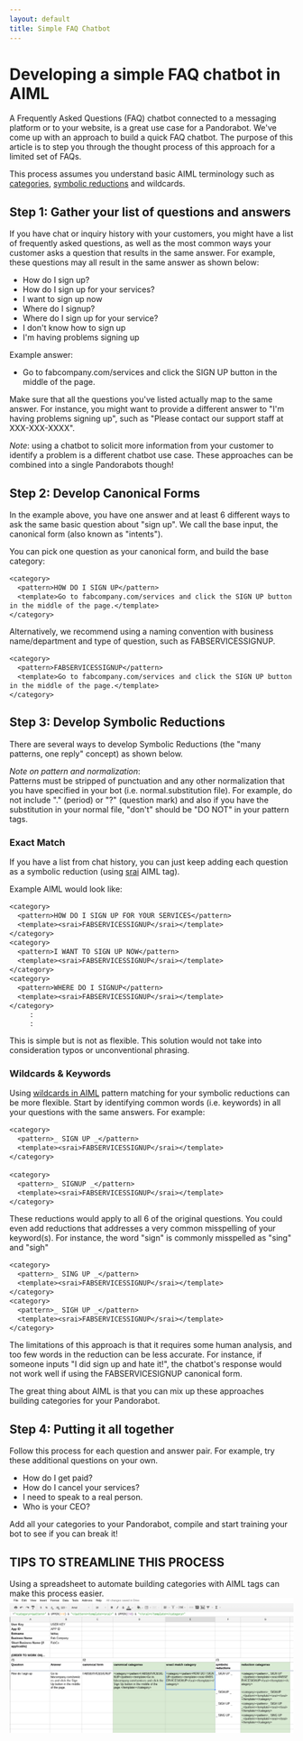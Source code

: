 ```yaml
---
layout: default
title: Simple FAQ Chatbot
---
```



# Developing a simple FAQ chatbot in AIML

A Frequently Asked Questions (FAQ) chatbot connected to a messaging platform or to your website, is a great use case for a Pandorabot. We've come up with an approach to build a quick FAQ chatbot. The purpose of this article is to step you through the thought process of this approach for a limited set of FAQs.

This process assumes you understand basic AIML terminology such as [categories](http://pandorabots.github.io/aiml/category/), [symbolic reductions](http://pandorabots.github.io/aiml/srai/) and wildcards.

## Step 1: Gather your list of questions and answers

If you have chat or inquiry history with your customers, you might have a list of frequently asked questions, as well as the most common ways your customer asks a question that results in the same answer.  For example, these questions may all result in the same answer as shown below:

* How do I sign up?
* How do I sign up for your services?
* I want to sign up now
* Where do I signup?
* Where do I sign up for your service?
* I don't know how to sign up
* I'm having problems signing up

Example answer:
* Go to fabcompany.com/services and click the SIGN UP button in the middle of the page.

Make sure that all the questions you've listed actually map to the same answer. For instance, you might want to provide a different answer to "I'm having problems signing up", such as "Please contact our support staff at XXX-XXX-XXXX". 


*Note*: using a chatbot to solicit more information from your customer to identify a problem is a different chatbot use case. These approaches can be combined into a single Pandorabots though!


## Step 2: Develop Canonical Forms

In the example above, you have one answer and at least 6 different ways to ask the same basic question about "sign up". We call the base input, the canonical form (also known as "intents"). 

You can pick one question as your canonical form, and build the base category:

    <category>
      <pattern>HOW DO I SIGN UP</pattern>
      <template>Go to fabcompany.com/services and click the SIGN UP button in the middle of the page.</template>
    </category>

Alternatively, we recommend using a naming convention with business name/department and type of question, such as FABSERVICESSIGNUP. 

    <category>
      <pattern>FABSERVICESSIGNUP</pattern>
      <template>Go to fabcompany.com/services and click the SIGN UP button in the middle of the page.</template>
    </category>


## Step 3: Develop Symbolic Reductions

There are several ways to develop Symbolic Reductions (the "many patterns, one reply" concept) as shown below. 

*Note on pattern and normalization*:  
Patterns must be stripped of punctuation and any other normalization that you have specified in your bot (i.e. normal.substitution file). For example, do not include "." (period) or "?" (question mark) and also if you have the substitution in your normal file, "don't" should be "DO NOT" in your pattern tags.

### Exact Match
If you have a list from chat history, you can just keep adding each question as a symbolic reduction (using [srai](http://pandorabots.github.io/aiml/srai/) AIML tag).

Example AIML would look like:

    <category>
      <pattern>HOW DO I SIGN UP FOR YOUR SERVICES</pattern>
      <template><srai>FABSERVICESSIGNUP</srai></template>
    </category>
    <category>
      <pattern>I WANT TO SIGN UP NOW</pattern>
      <template><srai>FABSERVICESSIGNUP</srai></template>
    </category>
    <category>
      <pattern>WHERE DO I SIGNUP</pattern>
      <template><srai>FABSERVICESSIGNUP</srai></template>
    </category>
         :
         :

This is simple but is not as flexible. This solution would not take into consideration typos or unconventional phrasing. 

### Wildcards & Keywords

Using [wildcards in AIML](http://docs.pandorabots.com/tutorials/wildcards/) pattern matching for your symbolic reductions can be more flexible. Start by identifying common words (i.e. keywords) in all your questions with the same answers. For example:

    <category>
      <pattern>_ SIGN UP _</pattern>
      <template><srai>FABSERVICESSIGNUP</srai></template>
    </category>

    <category>
      <pattern>_ SIGNUP _</pattern>
      <template><srai>FABSERVICESSIGNUP</srai></template>
    </category>

These reductions would apply to all 6 of the original questions.  You could even add reductions that addresses a very common misspelling of your keyword(s). For instance, the word "sign" is commonly misspelled as "sing" and "sigh"

    <category>
      <pattern>_ SING UP _</pattern>
      <template><srai>FABSERVICESSIGNUP</srai></template>
    </category>
    <category>
      <pattern>_ SIGH UP _</pattern>
      <template><srai>FABSERVICESSIGNUP</srai></template>
    </category>


The limitations of this approach is that it requires some human analysis, and too few words in the reduction can be less accurate. For instance, if someone inputs "I did sign up and hate it!", the chatbot's response would not work well if using the FABSERVICESIGNUP canonical form.

The great thing about AIML is that you can mix up these approaches building categories for your Pandorabot.

## Step 4: Putting it all together

Follow this process for each question and answer pair. For example, try these additional questions on your own.

* How do I get paid?
* How do I cancel your services?
* I need to speak to a real person.
* Who is your CEO?

Add all your categories to your Pandorabot, compile and start training your bot to see if you can break it!

## TIPS TO STREAMLINE THIS PROCESS

Using a spreadsheet to automate building categories with AIML tags can make this process easier.
![](/images/faqchatbottemplate.png)
